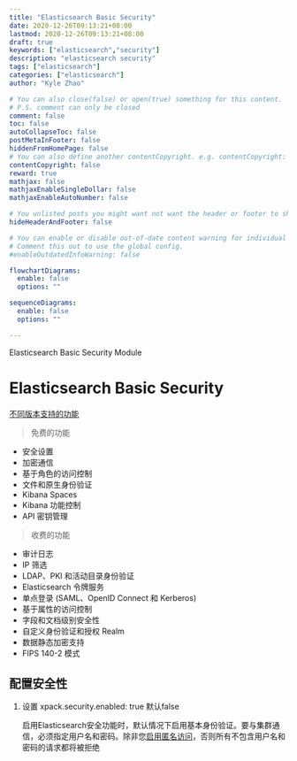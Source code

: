 ```yaml
---
title: "Elasticsearch Basic Security"
date: 2020-12-26T09:13:21+08:00
lastmod: 2020-12-26T09:13:21+08:00
draft: true
keywords: ["elasticsearch","security"]
description: "elasticsearch security"
tags: ["elasticsearch"]
categories: ["elasticsearch"]
author: "Kyle Zhao"

# You can also close(false) or open(true) something for this content.
# P.S. comment can only be closed
comment: false
toc: false
autoCollapseToc: false
postMetaInFooter: false
hiddenFromHomePage: false
# You can also define another contentCopyright. e.g. contentCopyright: "This is another copyright."
contentCopyright: false
reward: true
mathjax: false
mathjaxEnableSingleDollar: false
mathjaxEnableAutoNumber: false

# You unlisted posts you might want not want the header or footer to show
hideHeaderAndFooter: false

# You can enable or disable out-of-date content warning for individual post.
# Comment this out to use the global config.
#enableOutdatedInfoWarning: false

flowchartDiagrams:
  enable: false
  options: ""

sequenceDiagrams: 
  enable: false
  options: ""

---
```


Elasticsearch Basic Security Module

<!--more-->

# Elasticsearch Basic Security

[不同版本支持的功能](https://www.elastic.co/cn/subscriptions)

> 免费的功能

- 安全设置
- 加密通信
- 基于角色的访问控制
- 文件和原生身份验证
- Kibana Spaces
- Kibana 功能控制
- API 密钥管理

> 收费的功能

- 审计日志
- IP 筛选
- LDAP、PKI 和活动目录身份验证
- Elasticsearch 令牌服务
- 单点登录 (SAML、OpenID Connect 和 Kerberos)
- 基于属性的访问控制
- 字段和文档级别安全性
- 自定义身份验证和授权 Realm
- 数据静态加密支持
- FIPS 140-2 模式

## 配置安全性

1. 设置 xpack.security.enabled: true 默认false

   启用Elasticsearch安全功能时，默认情况下启用基本身份验证。要与集群通信，必须指定用户名和密码。除非您[启用匿名访问](https://www.elastic.co/guide/en/elasticsearch/reference/current/anonymous-access.html)，否则所有不包含用户名和密码的请求都将被拒绝


